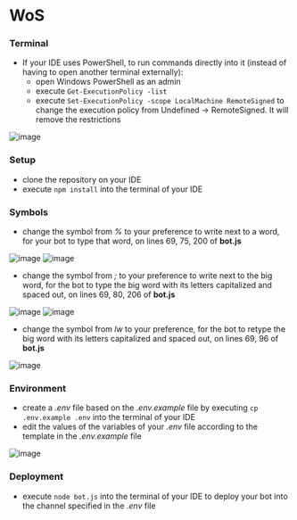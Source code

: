 # WoS

### Terminal
- If your IDE uses PowerShell, to run commands directly into it (instead of having to open another terminal externally):
  - open Windows PowerShell as an admin
  - execute `Get-ExecutionPolicy -list` 
  - execute `Set-ExecutionPolicy -scope LocalMachine RemoteSigned` to change the execution policy from Undefined -> RemoteSigned. It will remove the restrictions 
  
![image](https://user-images.githubusercontent.com/78240268/155800502-54ef1501-3548-4f22-9e74-efdf8d7e628f.png)

### Setup
- clone the repository on your IDE
- execute `npm install` into the terminal of your IDE

### Symbols
- change the symbol from *%* to your preference to write next to a word, for your bot to type that word, on lines 69, 75, 200 of **bot.js**

![image](https://user-images.githubusercontent.com/78240268/162595720-97cba62c-395b-4fcb-8b73-a7d99accda8c.png)
![image](https://user-images.githubusercontent.com/78240268/162595728-1681c80f-3ef7-498b-8416-bb224f213566.png)


- change the symbol from *;* to your preference to write next to the big word, for the bot to type the big word with its letters capitalized and spaced out, on lines 69, 80, 206 of **bot.js**

![image](https://user-images.githubusercontent.com/78240268/162595764-3d3d8ba0-892e-46ad-8541-e27c039d90a4.png)
![image](https://user-images.githubusercontent.com/78240268/162595780-f2779802-f6a0-4357-84e0-468aef11a41f.png)


- change the symbol from *lw* to your preference, for the bot to retype the big word with its letters capitalized and spaced out, on lines 69, 96 of **bot.js**

![image](https://user-images.githubusercontent.com/78240268/162595843-c46c8755-c2e1-443d-9f37-f7db3842db66.png)

### Environment
- create a *.env* file based on the *.env.example* file by executing `cp .env.example .env` into the terminal of your IDE
- edit the values of the variables of your *.env* file according to the template in the *.env.example* file

![image](https://user-images.githubusercontent.com/78240268/162596304-5cf82d5e-3ba1-4623-9d0f-7f1377afbec0.png)

### Deployment
- execute `node bot.js` into the terminal of your IDE to deploy your bot into the channel specified in the *.env* file



